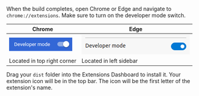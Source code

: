 When the build completes, open Chrome or Edge and navigate to
`chrome://extensions`. Make sure to turn on the developer mode switch.

| Chrome                                                               | Edge                                                             |
| -------------------------------------------------------------------- | ---------------------------------------------------------------- |
| ![Chrome developer mode switch](./assets/dev-mode-switch-chrome.png) | ![Edge developer mode switch](./assets/dev-mode-switch-edge.png) |
| Located in top right corner                                          | Located in left sidebar                                          |

Drag your `dist` folder into the Extensions Dashboard to install it. Your
extension icon will be in the top bar. The icon will be the first letter of the
extension's name.

